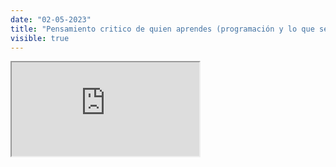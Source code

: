 ```yaml
---
date: "02-05-2023"
title: "Pensamiento critico de quien aprendes (programación y lo que sea)"
visible: true
---
```

<iframe src="https://www.youtube.com/embed/uXfzMEh0Maw" allowfullscreen></iframe>
